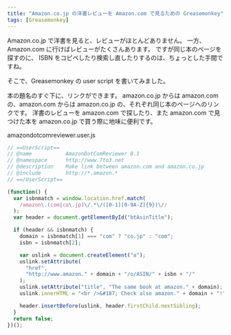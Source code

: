 ```yaml
---
title: "Amazon.co.jp の洋書レビューを Amazon.com で見るための Greasemonkey"
tags: [Greasemonkey]
---
```


Amazon.co.jp で洋書を見ると、レビューがほとんどありません。
一方、Amazon.com に行けばレビューがたくさんあります。
ですが同じ本のページを探すのに、 ISBN をコピペしたり検索し直したりするのは、ちょっとした手間ですね。

そこで、Greasemonkey の user script を書いてみました。

本の題名のすぐ下に、リンクができます。
amazon.co.jp からは amazon.com の、amazon.com からは amazon.co.jp の、それぞれ同じ本のページへのリンクです。
洋書のレビューを amazon.com で探したり、また amazon.com で見つけた本を amazon.co.jp で買う際に地味に便利です。

amazondotcomreviewer.user.js

```js
// ==UserScript==
// @name           AmazonDotComReviewer 0.1
// @namespace      http://www.7to3.net
// @description    Make link between amazon.com and amazon.co.jp
// @include        http://*.amazon.*
// ==/UserScript==

(function() {
  var isbnmatch = window.location.href.match(
    /amazon\.(com|co\.jp)\/.*\/([0-1][0-9A-Z]{9})\//
  );
  var header = document.getElementById("btAsinTitle");

  if (header && isbnmatch) {
    domain = isbnmatch[1] === "com" ? "co.jp" : "com";
    isbn = isbnmatch[2];

    var uslink = document.createElement("a");
    uslink.setAttribute(
      "href",
      "http://www.amazon." + domain + "/o/ASIN/" + isbn + "/"
    );
    uslink.setAttribute("title", "The same book at amazon." + domain);
    uslink.innerHTML = "<br />&#187; Check also amazon." + domain + "!";

    header.insertBefore(uslink, header.firstChild.nextSibling);
  }
  return false;
})();
```
